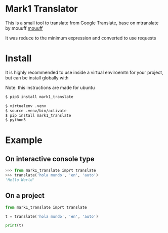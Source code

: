 # Mark1 Translator

This is a small tool to translate from Google Translate, base on mtranslate by mouuff [mouuff](https://github.com/mouuff)

It was reduce to the minimum expression and converted to use requests

# Install
It is highly recommended to use inside a virtual enviroemtn for your project, but can be install globally with 

Note: this instructions are made for ubuntu

```bash
$ pip3 install mark1_translate
```

```bash
$ virtualenv .venv
$ source .venv/bin/activate
$ pip install mark1_translate
$ python3
```

# Example

## On interactive console type

```py
>>> from mark1_translate imprt translate
>>> translate('hola mundo', 'en', 'auto')
'Hello World'
```

## On a project

```py
from mark1_translate imprt translate

t = translate('hola mundo', 'en', 'auto')

print(t)
```



